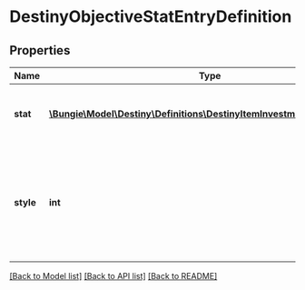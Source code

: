 # DestinyObjectiveStatEntryDefinition

## Properties
Name | Type | Description | Notes
------------ | ------------- | ------------- | -------------
**stat** | [**\Bungie\Model\Destiny\Definitions\DestinyItemInvestmentStatDefinition**](DestinyItemInvestmentStatDefinition.md) | The stat being modified, and the value used. | [optional] 
**style** | **int** | Whether it will be applied as long as the objective is active, when it&#39;s completed, or until it&#39;s completed. | [optional] 

[[Back to Model list]](../README.md#documentation-for-models) [[Back to API list]](../README.md#documentation-for-api-endpoints) [[Back to README]](../README.md)


